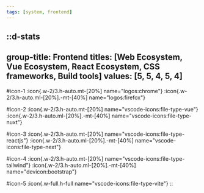```yaml
---
tags: [system, frontend]
---
```

::d-stats
---
group-title: Frontend
titles: [Web Ecosystem, Vue Ecosystem, React Ecosystem, CSS frameworks, Build tools]
values: [5, 5, 4, 5, 4]
---
#icon-1
  :icon{.w-2/3.h-auto.mt-[20%] name="logos:chrome"}
  :icon{.w-2/3.h-auto.ml-[20%].-mt-[40%] name="logos:firefox"}

#icon-2
  :icon{.w-2/3.h-auto.mt-[20%] name="vscode-icons:file-type-vue"}
  :icon{.w-2/3.h-auto.ml-[20%].-mt-[40%] name="vscode-icons:file-type-nuxt"}

#icon-3
  :icon{.w-2/3.h-auto.mt-[20%] name="vscode-icons:file-type-reactjs"}
  :icon{.w-2/3.h-auto.ml-[20%].-mt-[40%] name="vscode-icons:file-type-next"}

#icon-4
  :icon{.w-2/3.h-auto.mt-[20%] name="vscode-icons:file-type-tailwind"}
  :icon{.w-2/3.h-auto.ml-[20%].-mt-[40%] name="devicon:bootstrap"}

#icon-5
  :icon{.w-full.h-full name="vscode-icons:file-type-vite"}
::